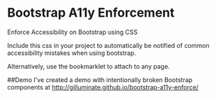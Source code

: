 # Bootstrap A11y Enforcement
Enforce Accessibility on Bootstrap using CSS

Include this css in your project to automatically be notified of common accessibility mistakes when using bootstrap.

Alternatively, use the bookmarklet to attach to any page.

##Demo
I've created a demo with intentionally broken Bootstrap components at http://gilluminate.github.io/bootstrap-a11y-enforce/
